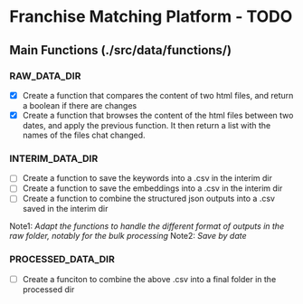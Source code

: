 # Franchise Matching Platform - TODO

## Main Functions (./src/data/functions/)

### RAW_DATA_DIR

- [x] Create a function that compares the content of two html files, and return a boolean if there are changes
- [x] Create a function that browses the content of the html files between two dates, and apply the previous function. It then return a list with the names of the files chat changed.

### INTERIM_DATA_DIR

- [ ] Create a function to save the keywords into a .csv in the interim dir
- [ ] Create a function to save the embeddings into a .csv in the interim dir
- [ ] Create a function to combine the structured json outputs into a .csv saved in the interim dir

Note1: _Adapt the functions to handle the different format of outputs in the raw folder, notably for the bulk processing_
Note2: _Save by date_

### PROCESSED_DATA_DIR

- [ ] Create a funciton to combine the above .csv into a final folder in the processed dir
